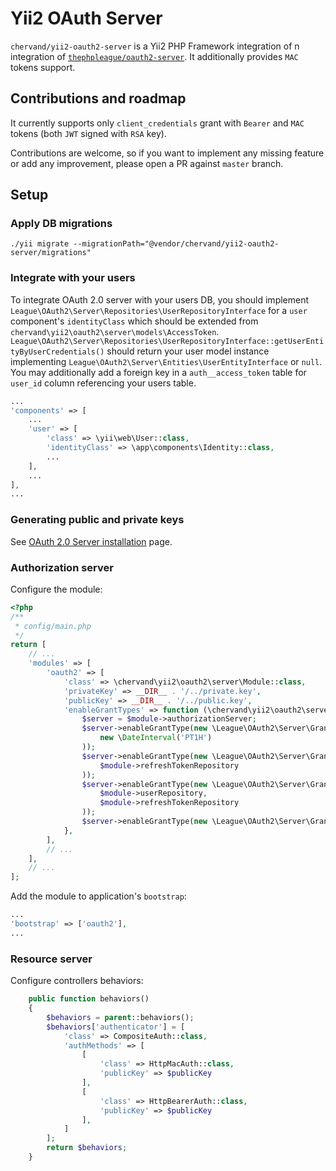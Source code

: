 # Yii2 OAuth Server

`chervand/yii2-oauth2-server` is a Yii2 PHP Framework integration of n integration of [`thephpleague/oauth2-server`](https://github.com/thephpleague/oauth2-server).
It additionally provides `MAC` tokens support.

## Contributions and roadmap

It currently supports only `client_credentials` grant with `Bearer` and `MAC` tokens (both `JWT` signed with `RSA` key).

Contributions are welcome, so if you want to implement any missing feature or add any improvement, please open a PR against `master` branch.

## Setup

### Apply DB migrations

    ./yii migrate --migrationPath="@vendor/chervand/yii2-oauth2-server/migrations"

### Integrate with your users

To integrate OAuth 2.0 server with your users DB, you should implement `League\OAuth2\Server\Repositories\UserRepositoryInterface` for a `user` component's `identityClass` which should be extended from `chervand\yii2\oauth2\server\models\AccessToken`. `League\OAuth2\Server\Repositories\UserRepositoryInterface::getUserEntityByUserCredentials()` should return your user model instance implementing `League\OAuth2\Server\Entities\UserEntityInterface` or `null`. You may additionally add a foreign key in a `auth__access_token` table for `user_id` column referencing your users table.

```php
...
'components' => [
    ...
    'user' => [
        'class' => \yii\web\User::class,
        'identityClass' => \app\components\Identity::class,
        ...
    ],
    ...
],
...
```

### Generating public and private keys

See [OAuth 2.0 Server installation](https://oauth2.thephpleague.com/installation/) page.

### Authorization server

Configure the module:

```php
<?php 
/** 
 * config/main.php 
 */
return [
    // ...
    'modules' => [
        'oauth2' => [
            'class' => \chervand\yii2\oauth2\server\Module::class,
            'privateKey' => __DIR__ . '/../private.key',
            'publicKey' => __DIR__ . '/../public.key',
            'enableGrantTypes' => function (\chervand\yii2\oauth2\server\Module &$module) {
                $server = $module->authorizationServer;
                $server->enableGrantType(new \League\OAuth2\Server\Grant\ImplicitGrant(
                    new \DateInterval('PT1H')
                ));
                $server->enableGrantType(new \League\OAuth2\Server\Grant\RefreshTokenGrant(
                    $module->refreshTokenRepository
                ));
                $server->enableGrantType(new \League\OAuth2\Server\Grant\PasswordGrant(
                    $module->userRepository,
                    $module->refreshTokenRepository
                ));
                $server->enableGrantType(new \League\OAuth2\Server\Grant\ClientCredentialsGrant());
            },
        ],
        // ...
    ],
    // ...
];
```

Add the module to application's `bootstrap`:

```php
...
'bootstrap' => ['oauth2'],
...
```

### Resource server

Configure controllers behaviors:

```php
    public function behaviors()
    {
        $behaviors = parent::behaviors();
        $behaviors['authenticator'] = [
            'class' => CompositeAuth::class,
            'authMethods' => [
                [
                    'class' => HttpMacAuth::class,
                    'publicKey' => $publicKey
                ],
                [
                    'class' => HttpBearerAuth::class,
                    'publicKey' => $publicKey
                ],
            ]
        ];
        return $behaviors;
    }
```
